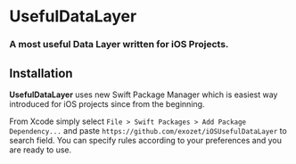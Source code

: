 # UsefulDataLayer

### A most useful Data Layer written for iOS Projects.

## Installation

**UsefulDataLayer** uses new Swift Package Manager which is easiest way introduced for iOS projects since from the beginning. 

From Xcode simply select `File > Swift Packages > Add Package Dependency...` and paste `https://github.com/exozet/iOSUsefulDataLayer` to search field. You can specify rules according to your preferences and you are ready to use. 

